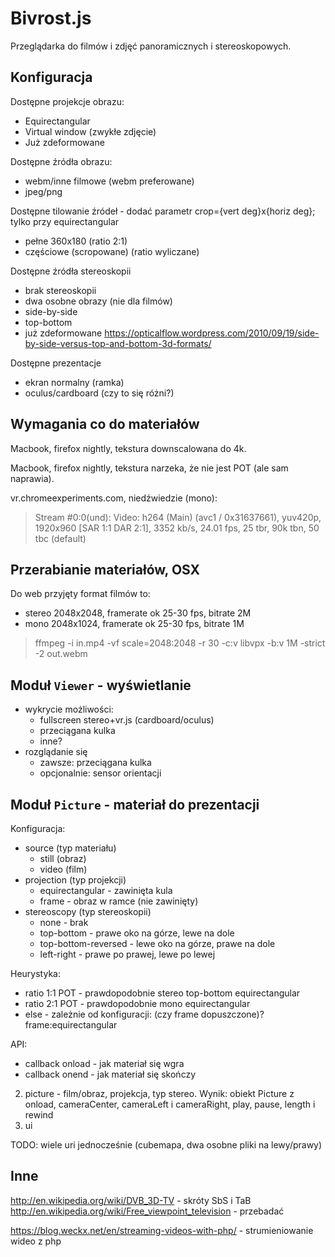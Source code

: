 Bivrost.js
==========

Przeglądarka do	filmów i zdjęć panoramicznych i stereoskopowych.


Konfiguracja
------------

Dostępne projekcje obrazu:
- Equirectangular
- Virtual window (zwykłe zdjęcie)
- Już zdeformowane

Dostępne źródła obrazu:
- webm/inne filmowe (webm preferowane)
- jpeg/png

Dostępne tilowanie źródeł - dodać parametr crop={vert deg}x{horiz deg}; tylko przy equirectangular
- pełne 360x180 (ratio 2:1)
- częściowe (scropowane) (ratio wyliczane)

Dostępne źródła stereoskopii
- brak stereoskopii
- dwa osobne obrazy (nie dla filmów)
- side-by-side
- top-bottom
- już zdeformowane
https://opticalflow.wordpress.com/2010/09/19/side-by-side-versus-top-and-bottom-3d-formats/

Dostępne prezentacje
- ekran normalny (ramka)
- oculus/cardboard (czy to się różni?)


Wymagania co do materiałów
--------------------------

Macbook, firefox nightly, tekstura downscalowana do 4k.

Macbook, firefox nightly, tekstura narzeka, że nie jest POT (ale sam naprawia).

vr.chromeexperiments.com, niedźwiedzie (mono):

> Stream #0:0(und): Video: h264 (Main) (avc1 / 0x31637661), yuv420p, 
> 1920x960 [SAR 1:1 DAR 2:1], 3352 kb/s, 24.01 fps, 25 tbr, 90k tbn, 50 tbc (default)


Przerabianie materiałów, OSX
----------------------------

Do web przyjęty format filmów to:
- stereo 2048x2048, framerate ok 25-30 fps, bitrate 2M
- mono 2048x1024, framerate ok 25-30 fps, bitrate 1M

> ffmpeg -i in.mp4 -vf scale=2048:2048 -r 30 -c:v libvpx -b:v 1M -strict -2 out.webm



Moduł `Viewer` - wyświetlanie
-----------------------------

- wykrycie możliwości:
	- fullscreen stereo+vr.js (cardboard/oculus)
	- przeciągana kulka
	- inne?
- rozglądanie się
	- zawsze: przeciągana kulka
	- opcjonalnie: sensor orientacji


Moduł `Picture` - materiał do prezentacji
-----------------------------------------

Konfiguracja:
- source (typ materiału)
	- still (obraz)
	- video (film)
- projection (typ projekcji)
	- equirectangular - zawinięta kula
	- frame - obraz w ramce (nie zawinięty)
- stereoscopy (typ stereoskopii)
	- none - brak
	- top-bottom - prawe oko na górze, lewe na dole
	- top-bottom-reversed - lewe oko na górze, prawe na dole
	- left-right - prawe po prawej, lewe po lewej

Heurystyka:
- ratio 1:1 POT - prawdopodobnie stereo top-bottom equirectangular
- ratio 2:1 POT - prawdopodobnie mono equirectangular
- else - zależnie od konfiguracji: (czy frame dopuszczone)?frame:equirectangular

API:
- callback onload - jak materiał się wgra
- callback onend - jak materiał się skończy

2. picture - film/obraz, projekcja, typ stereo.
 Wynik: obiekt Picture z onload, cameraCenter, cameraLeft i cameraRight, play, 
pause, length i rewind
3. ui

TODO: wiele uri jednocześnie (cubemapa, dwa osobne pliki na lewy/prawy)



Inne
----

http://en.wikipedia.org/wiki/DVB_3D-TV - skróty SbS i TaB
http://en.wikipedia.org/wiki/Free_viewpoint_television - przebadać

https://blog.weckx.net/en/streaming-videos-with-php/ - strumieniowanie wideo z php